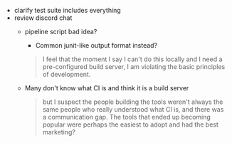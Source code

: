 * clarify test suite includes everything
* review discord chat
    * pipeline script bad idea?

        * Common junit-like output format instead?

        > I feel that the moment I say I can't do this locally and I need a
        > pre-configured build server, I am violating the basic principles of
        > development.

    * Many don't know what CI is and think it is a build server

        > but I suspect the people building the tools weren't always the same
        > people who really understood what CI is, and there was a
        > communication gap. The tools that ended up becoming popular were
        > perhaps the easiest to adopt and had the best marketing?
